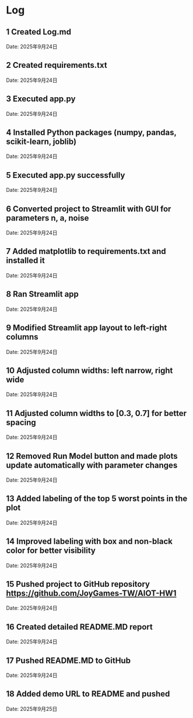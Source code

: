# Log

## 1 Created Log.md
Date: 2025年9月24日

## 2 Created requirements.txt
Date: 2025年9月24日

## 3 Executed app.py
Date: 2025年9月24日

## 4 Installed Python packages (numpy, pandas, scikit-learn, joblib)
Date: 2025年9月24日

## 5 Executed app.py successfully
Date: 2025年9月24日

## 6 Converted project to Streamlit with GUI for parameters n, a, noise
Date: 2025年9月24日

## 7 Added matplotlib to requirements.txt and installed it
Date: 2025年9月24日

## 8 Ran Streamlit app
Date: 2025年9月24日

## 9 Modified Streamlit app layout to left-right columns
Date: 2025年9月24日

## 10 Adjusted column widths: left narrow, right wide
Date: 2025年9月24日

## 11 Adjusted column widths to [0.3, 0.7] for better spacing
Date: 2025年9月24日

## 12 Removed Run Model button and made plots update automatically with parameter changes
Date: 2025年9月24日

## 13 Added labeling of the top 5 worst points in the plot
Date: 2025年9月24日

## 14 Improved labeling with box and non-black color for better visibility
Date: 2025年9月24日

## 15 Pushed project to GitHub repository https://github.com/JoyGames-TW/AIOT-HW1
Date: 2025年9月24日

## 16 Created detailed README.MD report
Date: 2025年9月24日

## 17 Pushed README.MD to GitHub
Date: 2025年9月24日

## 18 Added demo URL to README and pushed
Date: 2025年9月25日